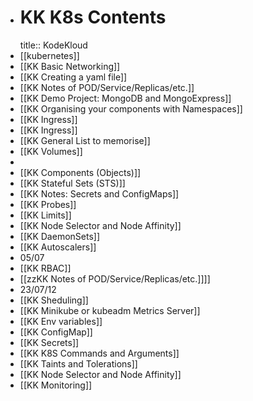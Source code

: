 - # KK K8s Contents
  title:: KodeKloud
- [[kubernetes]]
- [[KK Basic Networking]]
- [[KK Creating a yaml file]]
- [[KK Notes of POD/Service/Replicas/etc.]]
- [[KK Demo Project: MongoDB and MongoExpress]]
- [[KK Organising your components with Namespaces]]
- [[KK Ingress]]
- [[KK Ingress]]
- [[KK General List to memorise]]
- [[KK Volumes]]
-
- [[KK Components (Objects)]]
- [[KK Stateful Sets (STS)]]
- [[KK Notes: Secrets and ConfigMaps]]
- [[KK Probes]]
- [[KK Limits]]
- [[KK Node Selector and Node Affinity]]
- [[KK DaemonSets]]
- [[KK Autoscalers]]
- 05/07
- [[KK RBAC]]
- [[zzKK Notes of POD/Service/Replicas/etc.]]]]
- 23/07/12
- [[KK Sheduling]]
- [[KK Minikube or kubeadm Metrics Server]]
- [[KK Env variables]]
- [[KK ConfigMap]]
- [[KK Secrets]]
- [[KK K8S Commands and Arguments]]
- [[KK Taints and Tolerations]]
- [[KK Node Selector and Node Affinity]]
- [[KK Monitoring]]
